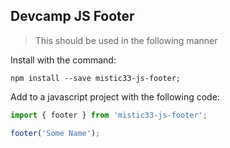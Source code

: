 ## Devcamp JS Footer

>This should be used in the following manner

Install with the command: 

```
npm install --save mistic33-js-footer;
```

Add to a javascript project with the following code: 

```javascript
import { footer } from 'mistic33-js-footer';

footer('Some Name');
```